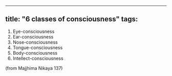 
---
title: "6 classes of consciousness"
tags: 
---

 1. Eye-consciousness 
 2. Ear-consciousness 
 3. Nose-consciousness 
 4. Tongue-consciousness 
 5. Body-consciousness 
 6. Intellect-consciousness 
 
(from Majjhima Nikaya 137)